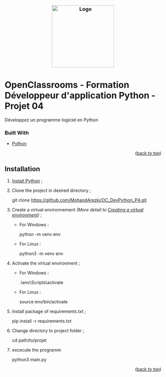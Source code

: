 <h3 align="center">
    <img alt="Logo" title="#logo" width="200px" src="img/img.png">
    <br>
</h3>

# OpenClassrooms - Formation Développeur d'application Python - Projet 04
Développez un programme logiciel en Python

### Built With

* [Python](https://www.python.org/)

<p align="right">(<a href="#top">back to top</a>)</p>


## Installation
1. <a href="#python-installation">Install Python</a> ;
2. Clone the project in desired directory ;
  
   git clone https://github.com/MohandArezki/OC_DevPython_P4.git
 
3. Create a virtual environnement *(More detail to [Creating a virtual environment](https://packaging.python.org/en/latest/guides/installing-using-pip-and-virtual-environments/#creating-a-virtual-environment))* ;
    * For Windows :
      
      python -m venv env
      
    * For Linux :
      
      python3 -m venv env
      
4. Activate the virtual environment ;
    * For Windows :
      
      .\env\Scripts\activate
      
    * For Linux :
      
      source env/bin/activate
      
5. Install package of requirements.txt ;
   
   pip install -r requirements.txt

6. Change directory to project folder ;
  
   cd path/to/projet

7. excecute the programm 
   
   python3 main.py 


<p align="right">(<a href="#top">back to top</a>)</p>
